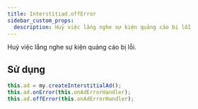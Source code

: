```yaml
---
title: Interstitiad.offError
sidebar_custom_props:
  description: Huỷ việc lắng nghe sự kiện quảng cáo bị lỗi
---
```


Huỷ việc lắng nghe sự kiện quảng cáo bị lỗi.

## Sử dụng

```js
this.ad = my.createInterstitialAd();
this.ad.onError(this.onAdErrorHandler);
this.ad.offError(this.onAdErrorHandler);
```
